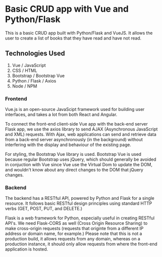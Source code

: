 # Basic CRUD app with Vue and Python/Flask

This is a basic CRUD app built with Python/Flask and VueJS. It allows the user to create a list of books that they have read and have not read.

## Technologies Used

1. Vue / JavaScript
2. CSS / HTML
3. Bootstrap / Bootstrap Vue
4. Python / Flask / Axios
5. Node / NPM

### Frontend

Vue.js is an open-source JavaScipt framework used for building user interfaces, and takes a lot from both React and Angular.

To connect the front-end client-side Vue app with the back-end server Flask app, we use the axios library to send AJAX (Asynchronous JavaScript and XML) requests. With Ajax, web applications can send and retrieve data from a back-end server asynchronously (in the background) without interfering with the display and behaviour of the existing page.

For styling, the Bootstrap Vue library is used. Bootstrap Vue is used because regular Bootstrap uses jQuery, which should generally be avoided in conjuction with Vue since Vue use the Virtual Dom to update the DOM, and wouldn't know about any direct changes to the DOM that jQuery changes.

### Backend

The backend has a RESTful API, powered by Python and Flask for a single resource. It follows basic RESTful design principles using standard HTTP verbs (GET, POST, PUT, and DELETE.)

Flask is a web framework for Python, especially useful in creating RESTful API's. We need Flask-CORS as well (Cross Origin Resource Sharing) to make cross-origin requests (requests that originte from a different IP address or domain name, for example.) Please note that this is not a production build, it allows requests from any domain, whereas on a production instance, it should only allow requests from where the front-end application is hosted.
